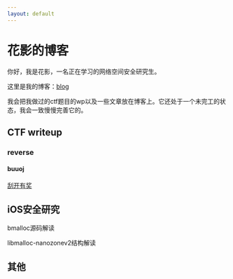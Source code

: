 ```yaml
---
layout: default
---
```


# 花影的博客

你好，我是花影，一名正在学习的网络空间安全研究生。

这里是我的博客：[blog](https://rongxiye.github.io/)

我会把我做过的ctf题目的wp以及一些文章放在博客上。它还处于一个未完工的状态，我会一致慢慢完善它的。



## CTF writeup

### reverse

#### buuoj

[刮开有奖](./刮开有奖.md)





## iOS安全研究

bmalloc源码解读

libmalloc-nanozonev2结构解读









## 其他




